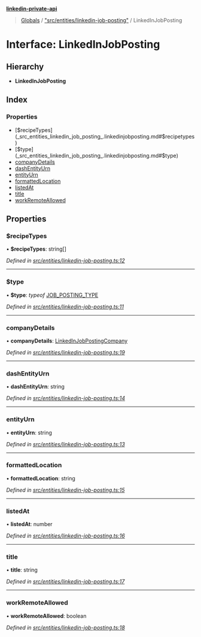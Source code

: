 **[linkedin-private-api](../README.md)**

> [Globals](../globals.md) / ["src/entities/linkedin-job-posting"](../modules/_src_entities_linkedin_job_posting_.md) / LinkedInJobPosting

# Interface: LinkedInJobPosting

## Hierarchy

* **LinkedInJobPosting**

## Index

### Properties

* [$recipeTypes](_src_entities_linkedin_job_posting_.linkedinjobposting.md#$recipetypes)
* [$type](_src_entities_linkedin_job_posting_.linkedinjobposting.md#$type)
* [companyDetails](_src_entities_linkedin_job_posting_.linkedinjobposting.md#companydetails)
* [dashEntityUrn](_src_entities_linkedin_job_posting_.linkedinjobposting.md#dashentityurn)
* [entityUrn](_src_entities_linkedin_job_posting_.linkedinjobposting.md#entityurn)
* [formattedLocation](_src_entities_linkedin_job_posting_.linkedinjobposting.md#formattedlocation)
* [listedAt](_src_entities_linkedin_job_posting_.linkedinjobposting.md#listedat)
* [title](_src_entities_linkedin_job_posting_.linkedinjobposting.md#title)
* [workRemoteAllowed](_src_entities_linkedin_job_posting_.linkedinjobposting.md#workremoteallowed)

## Properties

### $recipeTypes

•  **$recipeTypes**: string[]

*Defined in [src/entities/linkedin-job-posting.ts:12](https://github.com/cosiall/linkedin-private-api/blob/288d758/src/entities/linkedin-job-posting.ts#L12)*

___

### $type

•  **$type**: *typeof* [JOB\_POSTING\_TYPE](../modules/_src_entities_linkedin_job_posting_.md#job_posting_type)

*Defined in [src/entities/linkedin-job-posting.ts:11](https://github.com/cosiall/linkedin-private-api/blob/288d758/src/entities/linkedin-job-posting.ts#L11)*

___

### companyDetails

•  **companyDetails**: [LinkedInJobPostingCompany](_src_entities_linkedin_job_posting_.linkedinjobpostingcompany.md)

*Defined in [src/entities/linkedin-job-posting.ts:19](https://github.com/cosiall/linkedin-private-api/blob/288d758/src/entities/linkedin-job-posting.ts#L19)*

___

### dashEntityUrn

•  **dashEntityUrn**: string

*Defined in [src/entities/linkedin-job-posting.ts:14](https://github.com/cosiall/linkedin-private-api/blob/288d758/src/entities/linkedin-job-posting.ts#L14)*

___

### entityUrn

•  **entityUrn**: string

*Defined in [src/entities/linkedin-job-posting.ts:13](https://github.com/cosiall/linkedin-private-api/blob/288d758/src/entities/linkedin-job-posting.ts#L13)*

___

### formattedLocation

•  **formattedLocation**: string

*Defined in [src/entities/linkedin-job-posting.ts:15](https://github.com/cosiall/linkedin-private-api/blob/288d758/src/entities/linkedin-job-posting.ts#L15)*

___

### listedAt

•  **listedAt**: number

*Defined in [src/entities/linkedin-job-posting.ts:16](https://github.com/cosiall/linkedin-private-api/blob/288d758/src/entities/linkedin-job-posting.ts#L16)*

___

### title

•  **title**: string

*Defined in [src/entities/linkedin-job-posting.ts:17](https://github.com/cosiall/linkedin-private-api/blob/288d758/src/entities/linkedin-job-posting.ts#L17)*

___

### workRemoteAllowed

•  **workRemoteAllowed**: boolean

*Defined in [src/entities/linkedin-job-posting.ts:18](https://github.com/cosiall/linkedin-private-api/blob/288d758/src/entities/linkedin-job-posting.ts#L18)*
